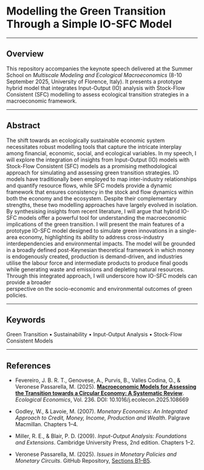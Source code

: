# Modelling the Green Transition Through a Simple IO-SFC Model

---

## Overview

This repository accompanies the keynote speech delivered at the Summer School on *Multiscale Modeling and Ecological Macroeconomics* (8-10 September 2025, University of Florence, Italy). It presents a prototype hybrid model that integrates Input-Output (IO) analysis with Stock-Flow Consistent (SFC) modelling to assess ecological transition strategies in a macroeconomic framework.

---

## Abstract

The shift towards an ecologically sustainable economic system necessitates robust modelling tools that capture the intricate interplay among financial, economic, social, and ecological variables. In my speech, I will explore the integration of insights from Input-Output (IO) models with Stock-Flow Consistent (SFC) models as a promising methodological approach for simulating and assessing green transition strategies. IO models have traditionally been employed to map inter-industry relationships and quantify resource flows, while SFC models provide a dynamic framework that ensures consistency in the stock and flow dynamics within both the economy and the ecosystem. Despite their complementary strengths, these two modelling approaches have largely evolved in isolation. By synthesising insights from recent literature, I will argue that hybrid IO-SFC models offer a powerful tool for understanding the macroeconomic implications of the green transition. I will present the main features of a prototype IO-SFC model designed to simulate green innovations in a single-area economy, highlighting its ability to address cross-industry interdependencies and environmental impacts. The model will be grounded in a broadly defined post-Keynesian theoretical framework in which money is endogenously created, production is demand-driven, and industries utilise the labour force and intermediate products to produce final goods while generating waste and emissions and depleting natural resources. Through this integrated approach, I will underscore how IO-SFC models can provide a broader  
perspective on the socio-economic and environmental outcomes of green policies.

---

## Keywords

Green Transition • Sustainability • Input-Output Analysis • Stock-Flow Consistent Models

---

## References

- Fevereiro, J. B. R. T., Genovese, A., Purvis, B., Valles Codina, O., & Veronese Passarella, M. (2025). [**Macroeconomic Models for Assessing the Transition towards a Circular Economy: A Systematic Review**](https://doi.org/10.1016/j.ecolecon.2025.108669). *Ecological Economics*, Vol. 236. DOI: 10.1016/j.ecolecon.2025.108669

- Godley, W., & Lavoie, M. (2007). *Monetary Economics: An Integrated Approach to Credit, Money, Income, Production and Wealth*. Palgrave Macmillan. Chapters 1–4.

- Miller, R. E., & Blair, P. D. (2009). *Input-Output Analysis: Foundations and Extensions*. Cambridge University Press, 2nd edition. Chapters 1–2.

- Veronese Passarella, M. (2025). *Issues in Monetary Policies and Monetary Circuits*. GitHub Repository, [Sections B1–B5](https://github.com/marcoverpas/PhD_Lectures_Macerata_2025).
